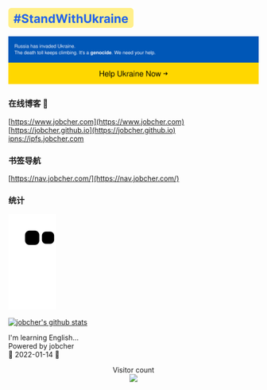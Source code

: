 [![StandWithUkraine](https://raw.githubusercontent.com/vshymanskyy/StandWithUkraine/main/badges/StandWithUkraine.svg)](https://github.com/vshymanskyy/StandWithUkraine/blob/main/docs/README.md)  
  
[![Stand With Ukraine](https://raw.githubusercontent.com/vshymanskyy/StandWithUkraine/main/banner2-direct.svg)](https://vshymanskyy.github.io/StandWithUkraine/)  

### 在线博客 👋
[https://www.jobcher.com](https://www.jobcher.com)  
[https://jobcher.github.io](https://jobcher.github.io)  
[ipns://ipfs.jobcher.com](ipns://ipfs.jobcher.com)
  
### 书签导航
[https://nav.jobcher.com/](https://nav.jobcher.com/)  
  
### 统计
<a href=#><img src="https://raw.githubusercontent.com/jobcher/blog/output/github-snake.svg?raw=true"></a>  
  
[![jobcher's github stats](https://github-readme-stats.vercel.app/api?username=jobcher&count_private=true&show_icons=true&theme=swift)](https://github-readme-stats.vercel.app/api?username=jobcher&count_private=true&show_icons=true&theme=swift)



I'm learning English...  
Powered by jobcher  
🔭 2022-01-14 🔭

<p align="center"> 
  Visitor count<br>
  <img src="https://profile-counter.glitch.me/jobcher/count.svg" />
</p>
<!--
**jobcher/jobcher** is a ✨ _special_ ✨ repository because its `README.md` (this file) appears on your GitHub profile.

Here are some ideas to get you started:

- 🔭 I’m currently working on ...
- 🌱 I’m currently learning ...
- 👯 I’m looking to collaborate on ...
- 🤔 I’m looking for help with ...
- 💬 Ask me about ...
- 📫 How to reach me: ...
- 😄 Pronouns: ...
- ⚡ Fun fact: ...
-->
